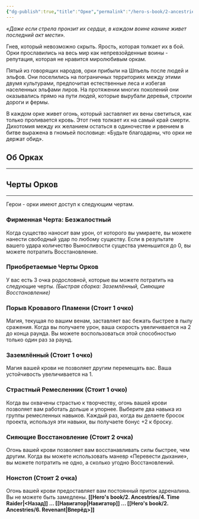 ```yaml
---
{"dg-publish":true,"title":"Орке","permalink":"/hero-s-book/2-ancestries/5-orc/","dgPassFrontmatter":true}
---
```


*«Даже если стрела пронзит их сердце, в каждом воине канине живет последний акт мести».*

Гнев, который невозможно скрыть. Ярость, которая толкает их в бой. Орки прославились на весь мир как непревзойденные воины - репутация, которая не нравится миролюбивым оркам. 

Пятый из говорящих народов, орки прибыли на Шпъель после людей и эльфов. Они поселились на пограничных территориях между этими двумя культурами, предпочитая естественные леса и избегая населенных эльфами лиров. На протяжении многих поколений они оказывались прямо на пути людей, которые вырубали деревья, строили дороги и фермы.

В каждом орке живет огонь, который заставляет их вены светиться, как только проливается кровь. Этот гнев толкает их на самый край смерти. Дихотомия между их желанием остаться в одиночестве и рвением в битве выражена в гномьей пословице:
«Будьте благодарны, что орки не держат обид».
## Об Орках
---


## Черты Орков
---
Герои - орки имеют доступ к следующим чертам.
### Фирменная Черта: Безжалостный
Когда существо наносит вам урон, от которого вы умираете, вы можете нанести свободный удар по любому существу. Если в результате вашего удара количество Выносливости существа уменьшится до 0, вы можете потратить Восстановление.
### Приобретаемые Черты Орков
У вас есть 3 очка родословной, которые вы можете потратить на следующие черты.
*(Быстрая сборка: Заземлённый, Сияющие Восстановление)*
### **Порыв Кровавого Пламени (Стоит 1 очко)**
Магия, текущая по вашим венам, заставляет вас бежать быстрее в пылу сражения. Когда вы получаете урон, ваша скорость увеличивается на 2 до конца раунда. Вы можете воспользоваться этой способностью только один раз за раунд.
### **Заземлённый (Стоит 1 очко)**
Магия вашей крови не позволяет другим перемещать вас. Ваша устойчивость увеличивается на 1.
### **Страстный Ремесленник  (Стоит 1 очко)**
Когда вы охвачены страстью к творчеству, огонь вашей крови позволяет вам работать дольше и упорнее. Выберите два навыка из группы ремесленных навыков. Каждый раз, когда вы делаете бросок проекта, используя эти навыки, вы получаете бонус +2 к броску.
### **Сияющие Восстановление  (Стоит 2 очка)**
Огонь вашей крови позволяет вам восстанавливать силы быстрее, чем другим. Когда вы можете использовать маневр «Перевести дыхание», вы можете потратить не одно, а сколько угодно Восстановлений.
### **Нонстоп (Стоит 2 очка)**
Огонь вашей крови предоставляет вам постоянный приток адреналина. Вы не можете быть замедлены.
**[[Hero's book/2. Ancestries/4. Time Raider\|<Назад]] ... [[Навигатор\|Навигатор]] ... [[Hero's book/2. Ancestries/6. Revenant\|Вперёд>]]**